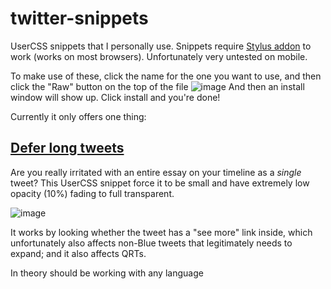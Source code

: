 # twitter-snippets
UserCSS snippets that I personally use. Snippets require [Stylus addon](https://add0n.com/stylus.html) to work (works on most browsers). Unfortunately very untested on mobile.

To make use of these, click the name for the one you want to use, and then click the "Raw" button on the top of the file
![image](https://github.com/diyachan/twitter-snippets/assets/7719971/667b390b-f48e-41ea-9e84-a958a39937a3)
And then an install window will show up. Click install and you're done!

Currently it only offers one thing:
## [Defer long tweets](defer-long-tweets.user.css)
Are you really irritated with an entire essay on your timeline as a *single* tweet? This UserCSS snippet force it to be small and have extremely low opacity (10%) fading to full transparent.

![image](https://github.com/diyachan/twitter-snippets/assets/7719971/8d0acd8a-4b98-44ac-8015-7d95b7cbc4b1)

It works by looking whether the tweet has a "see more" link inside, which unfortunately also affects non-Blue tweets that legitimately needs to expand; and it also affects QRTs.

In theory should be working with any language
